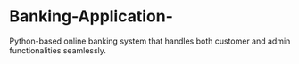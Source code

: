 # Banking-Application-
 Python-based online banking system that handles both customer and admin functionalities seamlessly.
